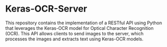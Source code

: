 # Keras-OCR-Server
This repository contains the implementation of a RESTful API using Python that leverages the Keras-OCR model for Optical Character Recognition (OCR). This API allows clients to send images to the server, which processes the images and extracts text using Keras-OCR models.

